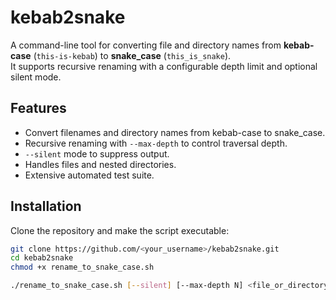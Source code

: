 # kebab2snake

A command-line tool for converting file and directory names from **kebab-case** (`this-is-kebab`) to **snake_case** (`this_is_snake`).  
It supports recursive renaming with a configurable depth limit and optional silent mode.

## Features
- Convert filenames and directory names from kebab-case to snake_case.
- Recursive renaming with `--max-depth` to control traversal depth.
- `--silent` mode to suppress output.
- Handles files and nested directories.
- Extensive automated test suite.

## Installation

Clone the repository and make the script executable:

```bash
git clone https://github.com/<your_username>/kebab2snake.git
cd kebab2snake
chmod +x rename_to_snake_case.sh

./rename_to_snake_case.sh [--silent] [--max-depth N] <file_or_directory>

